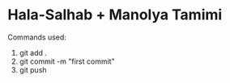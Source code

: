 # Hala-Salhab + Manolya Tamimi
Commands used:
1. git add .
2. git commit -m "first commit"
3. git push
